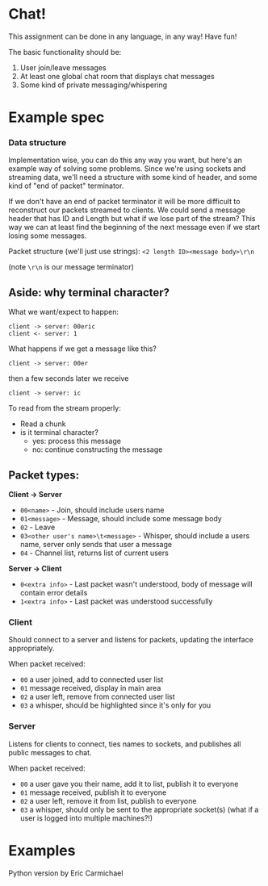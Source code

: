 # Chat!

This assignment can be done in any language, in any way! Have fun!

The basic functionality should be:

 1. User join/leave messages
 2. At least one global chat room that displays chat messages
 3. Some kind of private messaging/whispering

# Example spec

### Data structure

Implementation wise, you can do this any way you want, but here's an example way of
solving some problems. Since we're using sockets and streaming data, we'll need a 
structure with some kind of header, and some kind of "end of packet" terminator.

If we don't have an end of packet terminator it will be more difficult to reconstruct
our packets streamed to clients. We could send a message header that has ID and Length
but what if we lose part of the stream? This way we can at least find the beginning of
the next message even if we start losing some messages.

Packet structure (we'll just use strings):
```<2 length ID><message body>\r\n```
 
(note `\r\n` is our message terminator)

## Aside: why terminal character?

What we want/expect to happen:

    client -> server: 00eric
    client <- server: 1

What happens if we get a message like this?

    client -> server: 00er

then a few seconds later we receive

    client -> server: ic



To read from the stream properly:
 - Read a chunk 
 - is it terminal character?
     - yes: process this message
     - no: continue constructing the message


## Packet types:

**Client -> Server**
 * `00<name>` - Join, should include users name
 * `01<message>` - Message, should include some message body
 * `02` - Leave
 * `03<other user's name>\t<message>` - Whisper, should include a users name, server only sends that user a message
 * `04` - Channel list, returns list of current users
 
**Server -> Client**
 * `0<extra info>` - Last packet wasn't understood, body of message will contain error details
 * `1<extra info>` - Last packet was understood successfully


### Client

Should connect to a server and listens for packets, updating the interface 
appropriately. 

When packet received:
 * `00` a user joined, add to connected user list
 * `01` message received, display in main area
 * `02` a user left, remove from connected user list
 * `03` a whisper, should be highlighted since it's only for you

### Server

Listens for clients to connect, ties names to sockets, and publishes all public messages
to chat.

When packet received:
 * `00` a user gave you their name, add it to list, publish it to everyone
 * `01` message received, publish it to everyone
 * `02` a user left, remove it from list, publish to everyone
 * `03` a whisper, should only be sent to the appropriate socket(s) (what if a user is logged into multiple machines?!)


# Examples

Python version by Eric Carmichael
